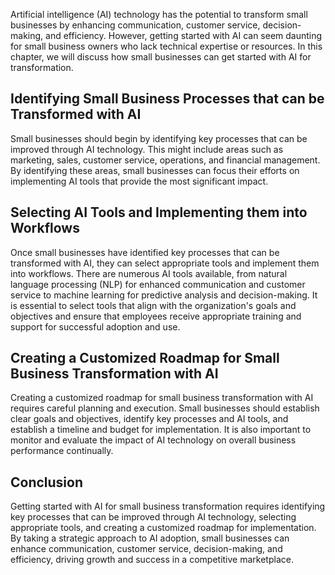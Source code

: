 

Artificial intelligence (AI) technology has the potential to transform small businesses by enhancing communication, customer service, decision-making, and efficiency. However, getting started with AI can seem daunting for small business owners who lack technical expertise or resources. In this chapter, we will discuss how small businesses can get started with AI for transformation.

Identifying Small Business Processes that can be Transformed with AI
--------------------------------------------------------------------

Small businesses should begin by identifying key processes that can be improved through AI technology. This might include areas such as marketing, sales, customer service, operations, and financial management. By identifying these areas, small businesses can focus their efforts on implementing AI tools that provide the most significant impact.

Selecting AI Tools and Implementing them into Workflows
-------------------------------------------------------

Once small businesses have identified key processes that can be transformed with AI, they can select appropriate tools and implement them into workflows. There are numerous AI tools available, from natural language processing (NLP) for enhanced communication and customer service to machine learning for predictive analysis and decision-making. It is essential to select tools that align with the organization's goals and objectives and ensure that employees receive appropriate training and support for successful adoption and use.

Creating a Customized Roadmap for Small Business Transformation with AI
-----------------------------------------------------------------------

Creating a customized roadmap for small business transformation with AI requires careful planning and execution. Small businesses should establish clear goals and objectives, identify key processes and AI tools, and establish a timeline and budget for implementation. It is also important to monitor and evaluate the impact of AI technology on overall business performance continually.

Conclusion
----------

Getting started with AI for small business transformation requires identifying key processes that can be improved through AI technology, selecting appropriate tools, and creating a customized roadmap for implementation. By taking a strategic approach to AI adoption, small businesses can enhance communication, customer service, decision-making, and efficiency, driving growth and success in a competitive marketplace.

